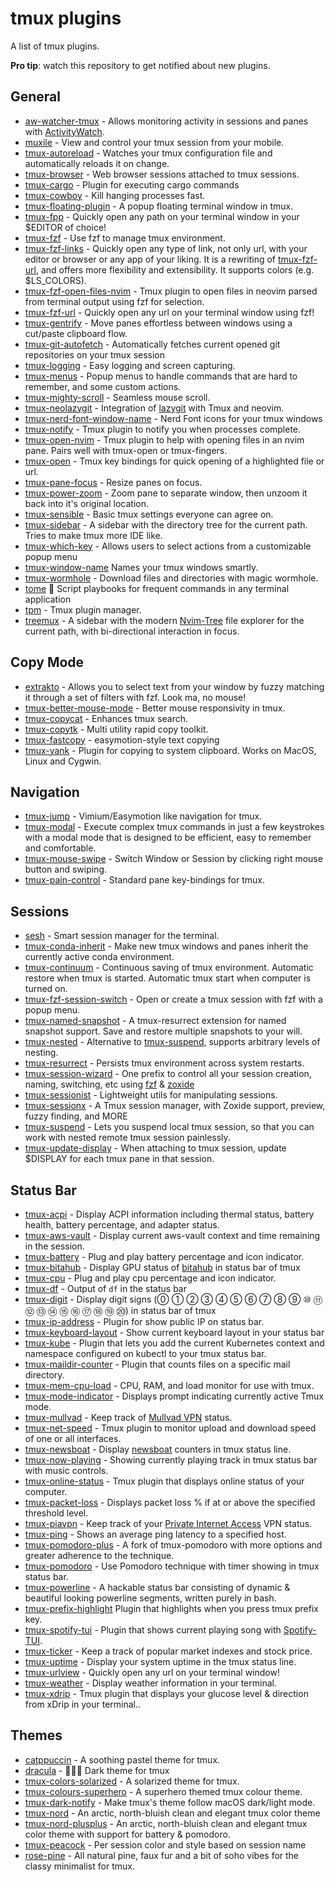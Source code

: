 # tmux plugins

A list of tmux plugins.

**Pro tip**: watch this repository to get notified about new plugins.

## General
- [aw-watcher-tmux](https://github.com/akohlbecker/aw-watcher-tmux) - Allows monitoring activity in sessions and panes with [ActivityWatch](https://activitywatch.net).
- [muxile](https://github.com/bjesus/muxile) - View and control your tmux session from your mobile.
- [tmux-autoreload](https://github.com/b0o/tmux-autoreload) - Watches your tmux configuration file and automatically reloads it on change.
- [tmux-browser](https://github.com/ofirgall/tmux-browser) - Web browser sessions attached to tmux sessions.
- [tmux-cargo](https://github.com/idevtier/tmux-cargo) - Plugin for executing cargo commands
- [tmux-cowboy](https://github.com/tmux-plugins/tmux-cowboy) - Kill hanging processes fast.
- [tmux-floating-plugin](https://github.com/lloydbond/tmux-floating-terminal) - A popup floating terminal window in tmux.
- [tmux-fpp](https://github.com/tmux-plugins/tmux-fpp) - Quickly open any path on your terminal window in your $EDITOR of choice!
- [tmux-fzf](https://github.com/sainnhe/tmux-fzf) - Use fzf to manage tmux environment.
- [tmux-fzf-links](https://github.com/alberti42/tmux-fzf-links) - Quickly open any type of link, not only url, with your editor or browser or any app of your liking. It is a rewriting of [tmux-fzf-url](https://github.com/wfxr/tmux-fzf-url), and offers more flexibility and extensibility. It supports colors (e.g. $LS_COLORS).
- [tmux-fzf-open-files-nvim](https://github.com/Peter-McKinney/tmux-fzf-open-files-nvim) - Tmux plugin to open files in neovim parsed from terminal output using fzf for selection.
- [tmux-fzf-url](https://github.com/wfxr/tmux-fzf-url) - Quickly open any url on your terminal window using fzf!
- [tmux-gentrify](https://github.com/kristopolous/tmux-gentrify) - Move panes effortless between windows using a cut/paste clipboard flow.
- [tmux-git-autofetch](https://github.com/thepante/tmux-git-autofetch/) - Automatically fetches current opened git repositories on your tmux session 
- [tmux-logging](https://github.com/tmux-plugins/tmux-logging) - Easy logging and screen capturing.
- [tmux-menus](https://github.com/jaclu/tmux-menus) - Popup menus to handle commands that are hard to remember, and some custom actions.
- [tmux-mighty-scroll](https://github.com/noscript/tmux-mighty-scroll) - Seamless mouse scroll.
- [tmux-neolazygit](https://github.com/AngryMorrocoy/tmux-neolazygit) - Integration of [lazygit](https://github.com/jesseduffield/lazygit) with Tmux and neovim.
- [tmux-nerd-font-window-name](https://github.com/joshmedeski/tmux-nerd-font-window-name) - Nerd Font icons for your tmux windows
- [tmux-notify](https://github.com/ChanderG/tmux-notify) - Tmux plugin to notify you when processes complete.
- [tmux-open-nvim](https://github.com/trevarj/tmux-open-nvim) - Tmux plugin to help with opening files in an nvim pane. Pairs well with tmux-open or tmux-fingers.
- [tmux-open](https://github.com/tmux-plugins/tmux-open) - Tmux key bindings for quick opening of a highlighted file or url.
- [tmux-pane-focus](https://github.com/graemedavidson/tmux-pane-focus) - Resize panes on focus.
- [tmux-power-zoom](https://github.com/jaclu/tmux-power-zoom) - Zoom pane to separate window, then unzoom it back into it's original location.
- [tmux-sensible](https://github.com/tmux-plugins/tmux-sensible) - Basic tmux settings everyone can agree on.
- [tmux-sidebar](https://github.com/tmux-plugins/tmux-sidebar) - A sidebar with the directory tree for the current path. Tries to make tmux more IDE like.
- [tmux-which-key](https://github.com/alexwforsythe/tmux-which-key) - Allows users to select actions from a customizable popup menu
- [tmux-window-name](https://github.com/ofirgall/tmux-window-name) Names your tmux windows smartly.
- [tmux-wormhole](https://github.com/gcla/tmux-wormhole) - Download files and directories with magic wormhole.
- [tome](https://github.com/laktak/tome) 🔁 Script playbooks for frequent commands in any terminal application
- [tpm](https://github.com/tmux-plugins/tpm) - Tmux plugin manager.
- [treemux](https://github.com/kiyoon/treemux) - A sidebar with the modern [Nvim-Tree](https://github.com/nvim-tree/nvim-tree.lua) file explorer for the current path, with bi-directional interaction in focus.


## Copy Mode
- [extrakto](https://github.com/laktak/extrakto) - Allows you to select text from your window by fuzzy matching it through a set of filters with fzf. Look ma, no mouse!
- [tmux-better-mouse-mode](https://github.com/NHDaly/tmux-better-mouse-mode) - Better mouse responsivity in tmux.
- [tmux-copycat](https://github.com/tmux-plugins/tmux-copycat) - Enhances tmux search.
- [tmux-copytk](https://github.com/crispy1989/tmux-copy-toolkit) - Multi utility rapid copy toolkit.
- [tmux-fastcopy](https://github.com/abhinav/tmux-fastcopy) - easymotion-style text copying
- [tmux-yank](https://github.com/tmux-plugins/tmux-yank) - Plugin for copying to system clipboard. Works on MacOS, Linux and Cygwin.


## Navigation
- [tmux-jump](https://github.com/schasse/tmux-jump) - Vimium/Easymotion like navigation for tmux.
- [tmux-modal](https://github.com/whame/tmux-modal) - Execute complex tmux commands in just a few keystrokes with a modal mode that is designed to be efficient, easy to remember and comfortable.
- [tmux-mouse-swipe](https://github.com/jaclu/tmux-mouse-swipe) - Switch Window or Session by clicking right mouse button and swiping.
- [tmux-pain-control](https://github.com/tmux-plugins/tmux-pain-control) - Standard pane key-bindings for tmux.


## Sessions
- [sesh](https://github.com/joshmedeski/sesh) - Smart session manager for the terminal.
- [tmux-conda-inherit](https://github.com/oluevaera/tmux-conda-inherit) - Make new tmux windows and panes inherit the currently active conda environment.
- [tmux-continuum](https://github.com/tmux-plugins/tmux-continuum) - Continuous saving of tmux environment. Automatic restore when tmux is started. Automatic tmux start when computer is turned on.
- [tmux-fzf-session-switch](https://github.com/thuanpham2311/tmux-fzf-session-switch) - Open or create a tmux session with fzf with a popup menu.
- [tmux-named-snapshot](https://github.com/spywhere/tmux-named-snapshot) - A tmux-resurrect extension for named snapshot support. Save and restore multiple snapshots to your will.
- [tmux-nested](https://github.com/niqodea/tmux-nested) - Alternative to [tmux-suspend](https://github.com/MunifTanjim/tmux-suspend), supports arbitrary levels of nesting.
- [tmux-resurrect](https://github.com/tmux-plugins/tmux-resurrect) - Persists tmux environment across system restarts.
- [tmux-session-wizard](https://github.com/27medkamal/tmux-session-wizard) - One prefix to control all your session creation, naming, switching, etc using [fzf](https://github.com/junegunn/fzf) & [zoxide](https://github.com/ajeetdsouza/zoxide)
- [tmux-sessionist](https://github.com/tmux-plugins/tmux-sessionist) - Lightweight utils for manipulating sessions.
- [tmux-sessionx](https://github.com/omerxx/tmux-sessionx) - A Tmux session manager, with Zoxide support, preview, fuzzy finding, and MORE
- [tmux-suspend](https://github.com/MunifTanjim/tmux-suspend) - Lets you suspend local tmux session, so that you can work with nested remote tmux session painlessly.
- [tmux-update-display](https://github.com/lljbash/tmux-update-display) - When attaching to tmux session, update $DISPLAY for each tmux pane in that session.


## Status Bar
- [tmux-acpi](https://github.com/briansalehi/tmux-acpi) - Display ACPI information including thermal status, battery health, battery percentage, and adapter status.
- [tmux-aws-vault](https://github.com/mateimicu/tmux-aws-vault) - Display current aws-vault context and time remaining in the session.
- [tmux-battery](https://github.com/tmux-plugins/tmux-battery) - Plug and play battery percentage and icon indicator.
- [tmux-bitahub](https://github.com/Freed-Wu/tmux-bitahub) - Display GPU status of [bitahub](https://www.bitahub.com/) in status bar of tmux
- [tmux-cpu](https://github.com/tmux-plugins/tmux-cpu) - Plug and play cpu percentage and icon indicator.
- [tmux-df](https://github.com/tassaron/tmux-df) - Output of `df` in the status bar
- [tmux-digit](https://github.com/Freed-Wu/tmux-digit) - Display digit signs (⓪ ① ② ③ ④ ⑤ ⑥ ⑦ ⑧ ⑨ ⑩ ⑪ ⑫ ⑬ ⑭ ⑮ ⑯ ⑰ ⑱ ⑲ ⑳) in status bar of tmux
- [tmux-ip-address](https://github.com/anghootys/tmux-ip-address) - Plugin for show public IP on status bar.
- [tmux-keyboard-layout](https://github.com/imomaliev/tmux-keyboard-layout) - Show current keyboard layout in your status bar
- [tmux-kube](https://github.com/jonmosco/kube-tmux) - Plugin that lets you add the current Kubernetes context and namespace configured on kubectl to your tmux status bar.
- [tmux-maildir-counter](https://github.com/tmux-plugins/tmux-maildir-counter) - Plugin that counts files on a specific mail directory.
- [tmux-mem-cpu-load](https://github.com/thewtex/tmux-mem-cpu-load) - CPU, RAM, and load monitor for use with tmux.
- [tmux-mode-indicator](https://github.com/MunifTanjim/tmux-mode-indicator) - Displays prompt indicating currently active Tmux mode.
- [tmux-mullvad](https://github.com/jaclu/tmux-mullvad) - Keep track of [Mullvad VPN](https://mullvad.net/) status.
- [tmux-net-speed](https://github.com/tmux-plugins/tmux-net-speed) - Tmux plugin to monitor upload and download speed of one or all interfaces.
- [tmux-newsboat](https://github.com/tmux-plugins/tmux-newsboat) - Display [newsboat](https://newsboat.org) counters in tmux status line.
- [tmux-now-playing](https://github.com/spywhere/tmux-now-playing) - Showing currently playing track in tmux status bar with music controls.
- [tmux-online-status](https://github.com/tmux-plugins/tmux-online-status) - Tmux plugin that displays online status of your computer.
- [tmux-packet-loss](https://github.com/jaclu/tmux-packet-loss) - Displays packet loss % if at or above the specified threshold level.
- [tmux-piavpn](https://github.com/Brutuski/tmux-piavpn) - Keep track of your [Private Internet Access](https://www.privateinternetaccess.com/) VPN status.
- [tmux-ping](https://github.com/ayzenquwe/tmux-ping) - Shows an average ping latency to a specified host.
- [tmux-pomodoro-plus](https://github.com/olimorris/tmux-pomodoro-plus) - A fork of tmux-pomodoro with more options and greater adherence to the technique.
- [tmux-pomodoro](https://github.com/swaroopch/tmux-pomodoro) - Use Pomodoro technique with timer showing in tmux status bar.
- [tmux-powerline](https://github.com/erikw/tmux-powerline) - A hackable status bar consisting of dynamic & beautiful looking powerline segments, written purely in bash.
- [tmux-prefix-highlight](https://github.com/tmux-plugins/tmux-prefix-highlight) Plugin that highlights when you press tmux prefix key.
- [tmux-spotify-tui](https://github.com/alexchaichan/tmux-spotify-tui) - Plugin that shows current playing song with [Spotify-TUI](https://github.com/Rigellute/spotify-tui).
- [tmux-ticker](https://github.com/Brutuski/tmux-ticker) - Keep a track of popular market indexes and stock price.
- [tmux-uptime](https://github.com/robhurring/tmux-uptime) - Display your system uptime in the tmux status line.
- [tmux-urlview](https://github.com/tmux-plugins/tmux-urlview) - Quickly open any url on your terminal window!
- [tmux-weather](https://github.com/aaronpowell/tmux-weather) - Display weather information in your terminal.
- [tmux-xdrip](https://github.com/Cian911/tmux-xdrip) - Tmux plugin that displays your glucose level & direction from xDrip in your terminal..


## Themes
- [catppuccin](https://github.com/catppuccin/tmux) - A soothing pastel theme for tmux.
- [dracula](https://github.com/dracula/tmux) - 🧛🏻‍♂️ Dark theme for tmux
- [tmux-colors-solarized](https://github.com/seebi/tmux-colors-solarized) - A solarized theme for tmux.
- [tmux-colours-superhero](https://github.com/leighmcculloch/tmux-colours-superhero) - A superhero themed tmux colour theme.
- [tmux-dark-notify](https://github.com/erikw/tmux-dark-notify) - Make tmux's theme follow macOS dark/light mode.
- [tmux-nord](https://github.com/nordtheme/tmux) - An arctic, north-bluish clean and elegant tmux color theme
- [tmux-nord-plusplus](https://github.com/Wabri/tmux-nord-plusplus) - An arctic, north-bluish clean and elegant tmux color theme with support for battery & pomodoro.
- [tmux-peacock](https://github.com/imomaliev/tmux-peacock) - Per session color and style based on session name
- [rose-pine](https://github.com/rose-pine/tmux) - All natural pine, faux fur and a bit of soho vibes for the classy minimalist for tmux.
